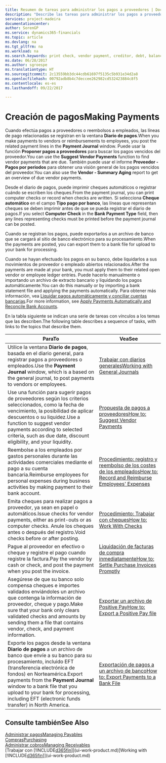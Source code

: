 ```yaml
---
title: Resumen de tareas para administrar los pagos a proveedores | Documentos de Microsoft
description: "Describe las tareas para administrar los pagos a proveedores o acreedores, incluido el registro de líneas de pago, y obtener un resumen de saldo vencido."
services: project-madeira
documentationcenter: 
author: SorenGP
ms.service: dynamics365-financials
ms.topic: article
ms.devlang: na
ms.tgt_pltfrm: na
ms.workload: na
ms.search.keywords: print check, vendor payment, creditor, debt, balance due, AP
ms.date: 06/28/2017
ms.author: sgroespe
ms.translationtype: HT
ms.sourcegitcommit: 2c13559bb3dc44cdb61697f5135c5b931e34d2a8
ms.openlocfilehash: 00792adb8b4c7deccee262982cd532423884c8f5
ms.contentlocale: es-es
ms.lasthandoff: 09/22/2017

---
```

# <a name="making-payments"></a><span data-ttu-id="ddb76-103">Creación de pagos</span><span class="sxs-lookup"><span data-stu-id="ddb76-103">Making Payments</span></span>
<span data-ttu-id="ddb76-104">Cuando efectúa pagos a proveedores o reembolsos a empleados, las líneas de pago relacionadas se registran en la ventana **Diario de pagos**.</span><span class="sxs-lookup"><span data-stu-id="ddb76-104">When you make payments to vendors or reimbursements to employees, you post the related payment lines in the **Payment Journal** window.</span></span> <span data-ttu-id="ddb76-105">Puede usar la función **Proponer pagos a proveedores** para buscar los pagos vencidos del proveedor.</span><span class="sxs-lookup"><span data-stu-id="ddb76-105">You can use the **Suggest Vendor Payments** function to find vendor payments that are due.</span></span> <span data-ttu-id="ddb76-106">También puede usar el informe **Proveedor - Pagos por periodos** para obtener una visión general de los pagos vencidos del proveedor.</span><span class="sxs-lookup"><span data-stu-id="ddb76-106">You can also use the **Vendor - Summary Aging** report to get an overview of due vendor payments.</span></span>

<span data-ttu-id="ddb76-107">Desde el diario de pagos, puede imprimir cheques automáticos o registrar cuándo se escriben los cheques.</span><span class="sxs-lookup"><span data-stu-id="ddb76-107">From the payment journal, you can print computer checks or record when checks are written.</span></span> <span data-ttu-id="ddb76-108">Si selecciona **Cheque automático** en el campo **Tipo pago por banco**, las líneas que representan cheques se deben imprimir antes de que se pueda registrar el diario de pagos.</span><span class="sxs-lookup"><span data-stu-id="ddb76-108">If you select **Computer Check** in the **Bank Payment Type** field, then any lines representing checks must be printed before the payment journal can be posted.</span></span>

<span data-ttu-id="ddb76-109">Cuando se registran los pagos, puede exportarlos a un archivo de banco que se cargará al sitio de banco electrónico para su procesamiento.</span><span class="sxs-lookup"><span data-stu-id="ddb76-109">When the payments are posted, you can export them to a bank file for upload to your bank for processing.</span></span>

<span data-ttu-id="ddb76-110">Cuando se hayan efectuado los pagos en su banco, debe liquidarlos a sus movimientos de proveedor o empleado abiertos relacionados.</span><span class="sxs-lookup"><span data-stu-id="ddb76-110">After the payments are made at your bank, you must apply them to their related open vendor or employee ledger entries.</span></span> <span data-ttu-id="ddb76-111">Puede hacerlo manualmente o importando un archivo de extracto bancario y liquidando los pagos automáticamente.</span><span class="sxs-lookup"><span data-stu-id="ddb76-111">You can do this manually or by importing a bank statement file and applying the payments automatically.</span></span> <span data-ttu-id="ddb76-112">Para obtener más información, vea [Liquidar pagos automáticamente y conciliar cuentas bancarias](receivables-apply-payments-auto-reconcile-bank-accounts.md).</span><span class="sxs-lookup"><span data-stu-id="ddb76-112">For more information, see [Apply Payments Automatically and Reconcile Bank Accounts](receivables-apply-payments-auto-reconcile-bank-accounts.md).</span></span>

<span data-ttu-id="ddb76-113">En la tabla siguiente se indican una serie de tareas con vínculos a los temas que las describen.</span><span class="sxs-lookup"><span data-stu-id="ddb76-113">The following table describes a sequence of tasks, with links to the topics that describe them.</span></span>

| <span data-ttu-id="ddb76-114">Para</span><span class="sxs-lookup"><span data-stu-id="ddb76-114">To</span></span> | <span data-ttu-id="ddb76-115">Vea</span><span class="sxs-lookup"><span data-stu-id="ddb76-115">See</span></span> |
| --- | --- |
|<span data-ttu-id="ddb76-116">Utilice la ventana **Diario de pagos**, basada en el diario general, para registrar pagos a proveedores o empleados.</span><span class="sxs-lookup"><span data-stu-id="ddb76-116">Use the **Payment Journal** window, which is a based on the general journal, to post payments to vendors or employees.</span></span>|[<span data-ttu-id="ddb76-117">Trabajar con diarios generales</span><span class="sxs-lookup"><span data-stu-id="ddb76-117">Working with General Journals</span></span>](ui-work-general-journals.md)|
| <span data-ttu-id="ddb76-118">Use una función para sugerir pagos de proveedores según los criterios seleccionados, como la fecha de vencimiento, la posibilidad de aplicar descuentos o su liquidez.</span><span class="sxs-lookup"><span data-stu-id="ddb76-118">Use a function to suggest vendor payments according to selected criteria, such as due date, discount eligibility, and your liquidity.</span></span> |[<span data-ttu-id="ddb76-119">Propuesta de pagos a proveedores</span><span class="sxs-lookup"><span data-stu-id="ddb76-119">How to: Suggest Vendor Payments</span></span>](payables-how-suggest-vendor-payments.md) |
|<span data-ttu-id="ddb76-120">Reembolse a los empleados por gastos personales durante las actividades comerciales mediante el pago a su cuenta bancaria.</span><span class="sxs-lookup"><span data-stu-id="ddb76-120">Reimburse employees for personal expenses during business activities by making payment to their bank account.</span></span>|[<span data-ttu-id="ddb76-121">Procedimiento: registro y reembolso de los costes de los empleados</span><span class="sxs-lookup"><span data-stu-id="ddb76-121">How to: Record and Reimburse Employees' Expenses</span></span>](finance-how-record-reimburse-employee-expenses.md)|
| <span data-ttu-id="ddb76-122">Emita cheques para realizar pagos a proveedor, ya sean en papel o automáticos.</span><span class="sxs-lookup"><span data-stu-id="ddb76-122">Issue checks for vendor payments, either as print-outs or as computer checks.</span></span> <span data-ttu-id="ddb76-123">Anule los cheques antes o después del registro.</span><span class="sxs-lookup"><span data-stu-id="ddb76-123">Void checks before or after posting.</span></span> |[<span data-ttu-id="ddb76-124">Procedimiento: Trabajar con cheques</span><span class="sxs-lookup"><span data-stu-id="ddb76-124">How to: Work With Checks</span></span>](payables-how-work-checks.md) |
| <span data-ttu-id="ddb76-125">Pague al proveedor en efectivo o cheque y registre el pago cuando registre la factura.</span><span class="sxs-lookup"><span data-stu-id="ddb76-125">Pay the vendor by cash or check, and post the payment when you post the invoice.</span></span> |[<span data-ttu-id="ddb76-126">Liquidación de facturas de compra inmediatamente</span><span class="sxs-lookup"><span data-stu-id="ddb76-126">How to: Settle Purchase Invoices Promptly</span></span>](finance-how-to-settle-purchase-invoices-promptly.md) |
| <span data-ttu-id="ddb76-127">Asegúrese de que su banco solo compensa cheques e importes validados enviándoles un archivo que contenga la información de proveedor, cheque y pago.</span><span class="sxs-lookup"><span data-stu-id="ddb76-127">Make sure that your bank only clears validated checks and amounts by sending them a file that contains vendor, check, and payment information.</span></span> |[<span data-ttu-id="ddb76-128">Exportar un archivo de Positive Pay</span><span class="sxs-lookup"><span data-stu-id="ddb76-128">How to: Export a Positive Pay file</span></span>](finance-how-positive-pay.md) |
|<span data-ttu-id="ddb76-129">Exporte los pagos desde la ventana **Diario de pagos** a un archivo de banco que envíe a su banco para su procesamiento, incluido EFT (transferencia electrónica de fondos) en Norteamérica.</span><span class="sxs-lookup"><span data-stu-id="ddb76-129">Export payments from the **Payment Journal** window to a bank file that you upload to your bank for processing, including EFT (electronic funds transfer) in North America.</span></span> |[<span data-ttu-id="ddb76-130">Exportación de pagos a un archivo de banco</span><span class="sxs-lookup"><span data-stu-id="ddb76-130">How to: Export Payments to a Bank File</span></span>](payables-how-export-payments-bank-file.md)|  

## <a name="see-also"></a><span data-ttu-id="ddb76-131">Consulte también</span><span class="sxs-lookup"><span data-stu-id="ddb76-131">See Also</span></span>
[<span data-ttu-id="ddb76-132">Administrar pagos</span><span class="sxs-lookup"><span data-stu-id="ddb76-132">Managing Payables</span></span>](payables-manage-payables.md)  
[<span data-ttu-id="ddb76-133">Compras</span><span class="sxs-lookup"><span data-stu-id="ddb76-133">Purchasing</span></span>](purchasing-manage-purchasing.md)  
[<span data-ttu-id="ddb76-134">Administrar cobros</span><span class="sxs-lookup"><span data-stu-id="ddb76-134">Managing Receivables</span></span>](receivables-manage-receivables.md)  
<span data-ttu-id="ddb76-135">[Trabajar con [!INCLUDE[d365fin](includes/d365fin_md.md)]](ui-work-product.md)</span><span class="sxs-lookup"><span data-stu-id="ddb76-135">[Working with [!INCLUDE[d365fin](includes/d365fin_md.md)]](ui-work-product.md)</span></span>  

